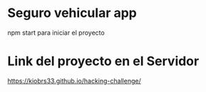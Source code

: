 # Seguro vehicular app

npm start para iniciar el proyecto

# Link del proyecto en el Servidor
https://kiobrs33.github.io/hacking-challenge/